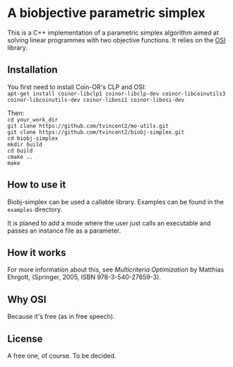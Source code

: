 A biobjective parametric simplex
================================

This is a C++ implementation of a parametric simplex algorithm aimed at solving linear programmes with two objective functions.
It relies on the [OSI](https://projects.coin-or.org/Osi) library.


Installation
------------

You first need to install Coin-OR's CLP and OSI:  
`apt-get install coinor-libclp1 coinor-libclp-dev coinor-libcoinutils3 coinor-libcoinutils-dev coinor-libosi1 coinor-libosi-dev`

Then:  
`cd your_work_dir`  
`git clone https://github.com/tvincent2/mo-utils.git`  
`git clone https://github.com/tvincent2/biobj-simplex.git`  
`cd biobj-simplex`  
`mkdir build`  
`cd build`  
`cmake ..`  
`make`

How to use it
-------------

Biobj-simplex can be used a callable library. Examples can be found in the `examples` directory.

It is planed to add a mode where the user just calls an executable and passes an instance file as a parameter.


How it works
------------

For more information about this, see _Multicriteria Optimization_ by Matthias Ehrgott, (Springer, 2005, ISBN 978-3-540-27659-3).


Why OSI
-------

Because it's free (as in free speech).


License
-------

A free one, of course. To be decided.

